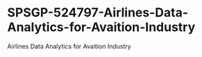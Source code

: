 # SPSGP-524797-Airlines-Data-Analytics-for-Avaition-Industry
Airlines Data Analytics for Avaition Industry
